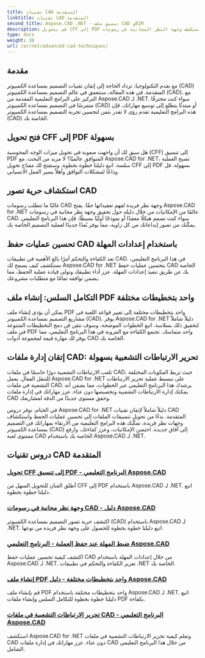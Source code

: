 ```yaml
---
title: تقنيات CAD المتقدمة
linktitle: تقنيات CAD المتقدمة
second_title: Aspose.CAD .NET - تنسيق ملف CAD وBIM
description: قم بتحويل CFF إلى PDF دون عناء، واستكشف وجهة النظر المجانية في رسومات CAD، وقم بتعيين المهلات لعمليات الحفظ، وقم بإنشاء ملفات PDF باستخدام Aspose.CAD لبرامج .NET التعليمية.
type: docs
weight: 38
url: /ar/net/advanced-cad-techniques/
---
```

## مقدمة

مع تقدم التكنولوجيا، تزداد الحاجة إلى إتقان تقنيات التصميم بمساعدة الكمبيوتر (CAD) المتقدمة. في هذه المقالة، سنتعمق في عالم التصميم بمساعدة الكمبيوتر (CAD)، مع التركيز على البرامج التعليمية المقدمة من Aspose.CAD لـ .NET. سواء كنت محترفًا متمرسًا في التصميم بمساعدة الكمبيوتر (CAD) أو مبتدئًا يتطلع إلى توسيع مهاراتك، فإن هذه البرامج التعليمية تقدم رؤى لا تقدر بثمن لتحسين تجربة التصميم بمساعدة الكمبيوتر (CAD) الخاصة بك.

## فتح تحويل CFF إلى PDF بسهولة

هل سبق لك أن واجهت صعوبة في تحويل ميزات الوجه المحوسبة (CFF) إلى تنسيق PDF المتوافق عالميًا؟ لا مزيد من البحث. مع Aspose.CAD for .NET، تصبح العملية سلسة. اتبع دليلنا خطوة بخطوة، وستفتح لك مفتاح تحويل CFF إلى PDF بسهولة. قل وداعًا لمشكلات التوافق وأهلاً بسير العمل الانسيابي.

## استكشاف حرية تصور CAD

غالبًا ما تتطلب رسومات CAD وجهة نظر فريدة لفهم تعقيداتها حقًا. يفتح Aspose.CAD for .NET عالمًا من الإمكانيات من خلال دليله حول تحقيق وجهة نظر مجانية في رسومات CAD. سواء كنت تصمم هيكلًا معقدًا أو نموذجًا أوليًا بسيطًا، فإن هذا البرنامج التعليمي يمكّنك من تصور إبداعاتك من كل زاوية، مما يوفر بُعدًا جديدًا لعملية التصميم الخاصة بك.

## تحسين عمليات حفظ CAD باستخدام إعدادات المهلة

تعد الكفاءة والتحكم أمرًا بالغ الأهمية في تطبيقات CAD. في هذا البرنامج التعليمي، نستكشف كيف يسمح لك Aspose.CAD for .NET بتحسين عمليات حفظ CAD الخاصة بك عن طريق تنفيذ إعدادات المهلة. عزز أداء تطبيقك وتولى قيادة عملية الحفظ، مما يضمن توافقه تمامًا مع متطلبات مشروعك.

## التكامل السلس: إنشاء ملف PDF واحد بتخطيطات مختلفة

يمكن أن يؤدي إنشاء ملف PDF واحد بتخطيطات مختلفة إلى تغيير قواعد اللعبة في مشاريع التصميم بمساعدة الكمبيوتر (CAD). يوفر Aspose.CAD for .NET دليلاً شاملاً لتحقيق ذلك بسلاسة. اتبع الخطوات الموضحة، وسوف تتقن فن دمج التخطيطات المتنوعة في ملف PDF واحد متماسك. تجتمع الكفاءة مع المرونة في هذا البرنامج التعليمي، مما يوفر لك مهارة قيمة لمجموعة أدوات CAD الخاصة بك.

## إتقان إدارة ملفات CAD: تحرير الارتباطات التشعبية بسهولة

تلعب الارتباطات التشعبية دورًا حاسمًا في ملفات CAD، حيث تربط المكونات المختلفة للتنقل الفعال. يعمل Aspose.CAD for .NET على تبسيط عملية تحرير الارتباطات التشعبية في ملفات CAD. يرشدك هذا البرنامج التعليمي عبر الخطوات، مما يضمن أنه يمكنك إدارة الارتباطات التشعبية وتخصيصها دون عناء. عزز مهاراتك في إدارة ملفات CAD وحقق مستوى جديدًا من الدقة لمشاريعك.

في الختام، توفر دروس Aspose.CAD for .NET دليلاً شاملاً لإتقان تقنيات CAD المتقدمة. بدءًا من تحويل تنسيقات الملفات إلى تحسين عمليات الحفظ واستكشاف وجهات نظر فريدة، تمكّنك هذه البرامج التعليمية من الارتقاء بمهاراتك في التصميم بمساعدة الكمبيوتر (CAD) إلى آفاق جديدة. احتضن الإمكانيات، وعزز كفاءتك، وارفع مستوى لعبة CAD الخاصة بك باستخدام Aspose.CAD لـ .NET.
## دروس تقنيات CAD المتقدمة
### [تحويل CFF إلى تنسيق PDF - البرنامج التعليمي Aspose.CAD](./converting-cff-to-pdf-format/)
أطلق العنان للتحويل السهل من CFF إلى PDF باستخدام Aspose.CAD لـ .NET. اتبع دليلنا خطوة بخطوة.
### [وجهة نظر مجانية في رسومات CAD - دليل Aspose.CAD](./free-point-of-view-in-cad-drawings/)
اكتشف حرية تصور التصميم بمساعدة الكمبيوتر (CAD) باستخدام Aspose.CAD لـ .NET. اتبع دليلنا خطوة بخطوة للحصول على وجهة نظر فريدة من نوعها.
### [ضبط المهلة عند حفظ العملية - البرنامج التعليمي Aspose.CAD](./setting-timeout-on-save-operation/)
اكتشف كيفية تحسين عمليات حفظ CAD من خلال إعدادات المهلة باستخدام Aspose.CAD لـ .NET. تعزيز الكفاءة والتحكم في تطبيقات .NET الخاصة بك.
### [إنشاء ملف PDF واحد بتخطيطات مختلفة - دليل Aspose.CAD](./creating-single-pdf-with-different-layouts/)
قم بإنشاء ملف PDF واحد بتخطيطات مختلفة باستخدام Aspose.CAD لـ .NET. اتبع دليلنا خطوة بخطوة للتكامل السلس وإنشاء ملفات PDF بكفاءة.
### [تحرير الارتباطات التشعبية في ملفات CAD - البرنامج التعليمي Aspose.CAD](./editing-hyperlinks-in-cad-files/)
استكشف Aspose.CAD for .NET وتعلم كيفية تحرير الارتباطات التشعبية في ملفات CAD دون عناء. عزز مهاراتك في إدارة ملفات CAD من خلال هذا البرنامج التعليمي الشامل.